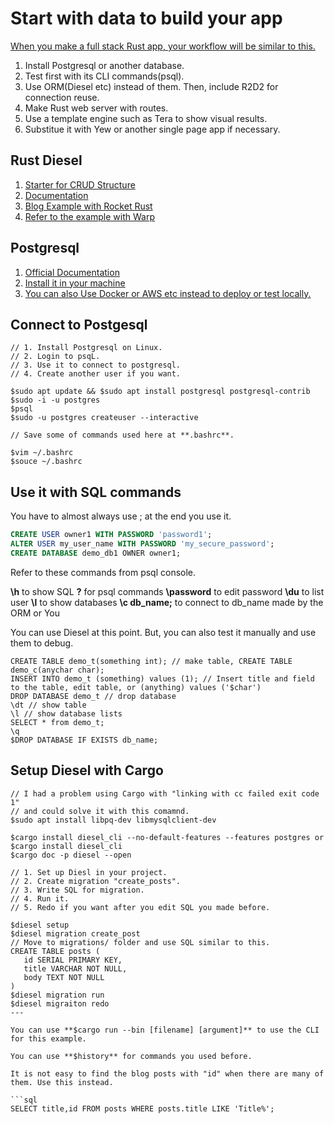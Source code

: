 # Start with data to build your app

[When you make a full stack Rust app, your workflow will be similar to this.](https://github.com/steadylearner/Rust-Full-Stack)

1. Install Postgresql or another database. 
2. Test first with its CLI commands(psql). 
3. Use ORM(Diesel etc) instead of them. Then, include R2D2 for connection reuse.
4. Make Rust web server with routes.
5. Use a template engine such as Tera to show visual results. 
6. Substitue it with Yew or another single page app if necessary.

## Rust Diesel

1. [Starter for CRUD Structure](http://diesel.rs/guides/getting-started/)
2. [Documentation](http://docs.diesel.rs/diesel/index.html)
3. [Blog Example with Rocket Rust](https://notryanb.github.io/rust-blog-series-1.html)
4. [Refer to the example with Warp](https://github.com/steadylearner/Rust-Full-Stack/blob/master/warp/database/2.%20with_db_pool/src/models/post.rs) 

## Postgresql 

1. [Official Documentation](https://www.postgresql.org/docs/current/static/tutorial-sql.html)
2. [Install it in your machine](https://www.digitalocean.com/community/tutorials/how-to-install-and-use-postgresql-on-ubuntu-18-04)
3. [You can also Use Docker or AWS etc instead to deploy or test locally.](https://www.steadylearner.com/blog/read/Docker)

## Connect to Postgesql

```console
// 1. Install Postgresql on Linux.
// 2. Login to psqL.
// 3. Use it to connect to postgresql.
// 4. Create another user if you want.

$sudo apt update && $sudo apt install postgresql postgresql-contrib
$sudo -i -u postgres
$psql
$sudo -u postgres createuser --interactive

// Save some of commands used here at **.bashrc**.

$vim ~/.bashrc
$souce ~/.bashrc
```

## Use it with SQL commands

You have to almost always use ; at the end you use it.

```sql
CREATE USER owner1 WITH PASSWORD 'password1';
ALTER USER my_user_name WITH PASSWORD 'my_secure_password';
CREATE DATABASE demo_db1 OWNER owner1;
```

Refer to these commands from psql console.

**\h** to show SQL
**\?** for psql commands
**\password** to edit password
**\du** to list user
**\l** to show databases
**\c db_name;** to connect to db_name made by the ORM or You

You can use Diesel at this point. But, you can also test it manually and use them to debug.

```console
CREATE TABLE demo_t(something int); // make table, CREATE TABLE demo_c(anychar char);
INSERT INTO demo_t (something) values (1); // Insert title and field to the table, edit table, or (anything) values ('$char')
DROP DATABASE demo_t // drop database
\dt // show table
\l // show database lists
SELECT * from demo_t;
\q
$DROP DATABASE IF EXISTS db_name;
```

## Setup Diesel with Cargo

```console
// I had a problem using Cargo with "linking with cc failed exit code 1"
// and could solve it with this comamnd.
$sudo apt install libpq-dev libmysqlclient-dev

$cargo install diesel_cli --no-default-features --features postgres or $cargo install diesel_cli
$cargo doc -p diesel --open

// 1. Set up Diesl in your project.
// 2. Create migration "create_posts".
// 3. Write SQL for migration.
// 4. Run it.
// 5. Redo if you want after you edit SQL you made before.

$diesel setup
$diesel migration create_post
// Move to migrations/ folder and use SQL similar to this.
CREATE TABLE posts (
   id SERIAL PRIMARY KEY,
   title VARCHAR NOT NULL,
   body TEXT NOT NULL
)
$diesel migration run
$diesel migraiton redo
---

You can use **$cargo run --bin [filename] [argument]** to use the CLI for this example.

You can use **$history** for commands you used before.

It is not easy to find the blog posts with "id" when there are many of them. Use this instead.

```sql
SELECT title,id FROM posts WHERE posts.title LIKE 'Title%';
```
